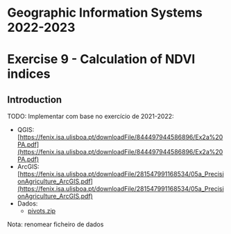 # Geographic Information Systems 2022-2023

# Exercise 9 - Calculation of NDVI indices

## Introduction

TODO: Implementar com base no exercício de 2021-2022: 
- QGIS: [https://fenix.isa.ulisboa.pt/downloadFile/844497944586896/Ex2a%20PA.pdf](https://fenix.isa.ulisboa.pt/downloadFile/844497944586896/Ex2a%20PA.pdf)
- ArcGIS: [https://fenix.isa.ulisboa.pt/downloadFile/281547991168534/05a_PrecisionAgriculture_ArcGIS.pdf](https://fenix.isa.ulisboa.pt/downloadFile/281547991168534/05a_PrecisionAgriculture_ArcGIS.pdf)
- Dados:
    - [pivots.zip](https://fenix.isa.ulisboa.pt/downloadFile/844497944586758/pivots.zip)


Nota: renomear ficheiro de dados



